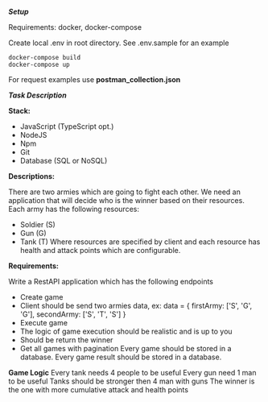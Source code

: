 ***Setup***

Requirements: docker, docker-compose

Create local .env in root directory. See .env.sample for an example

```
docker-compose build
docker-compose up
```

For request examples use **postman_collection.json**

***Task Description***

**Stack:**

- JavaScript (TypeScript opt.) 
- NodeJS 
- Npm 
- Git 
- Database (SQL or NoSQL) 

**Descriptions:** 

There are two armies which are going to fight each other. We need an application that will decide who is the winner based on their resources. 
Each army has the following resources: 
- Soldier (S) 
- Gun (G) 
- Tank (T) 
Where resources are specified by client and each resource has health and attack points which are configurable. 

**Requirements:**

Write a RestAPI application which has the following endpoints 
- Create game 
- Client should be send two armies data, ex: 
data = { firstArmy: ['S', 'G', 'G'], secondArmy: ['S', 'T', 'S'] } 
- Execute game 
- The logic of game execution should be realistic and is up to you 
- Should be return the winner 
- Get all games with pagination 
Every game should be stored in a database. 
Every game result should be stored in a database.

**Game Logic**
Every tank needs 4 people to be useful
Every gun need 1 man to be useful
Tanks should be stronger then 4 man with guns
The winner is the one with more cumulative attack and health points